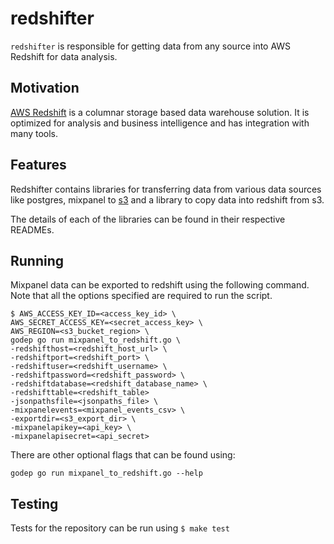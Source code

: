 # redshifter

`redshifter` is responsible for getting data from any source into AWS Redshift for data analysis.

## Motivation

[AWS Redshift](http://aws.amazon.com/redshift/) is a columnar storage based data warehouse solution.
It is optimized for analysis and business intelligence and has integration with many tools.

## Features

Redshifter contains libraries for transferring data from various data sources like postgres,
mixpanel to [s3](http://aws.amazon.com/s3/) and a library to copy data into redshift from s3.

The details of each of the libraries can be found in their respective READMEs.

## Running

Mixpanel data can be exported to redshift using the following command. Note that all the options
specified are required to run the script.

```
$ AWS_ACCESS_KEY_ID=<access_key_id> \
AWS_SECRET_ACCESS_KEY=<secret_access_key> \
AWS_REGION=<s3_bucket_region> \
godep go run mixpanel_to_redshift.go \
-redshifthost=<redshift_host_url> \
-redshiftport=<redshift_port> \
-redshiftuser=<redshift_username> \
-redshiftpassword=<redshift_password> \
-redshiftdatabase=<redshift_database_name> \
-redshifttable=<redshift_table>
-jsonpathsfile=<jsonpaths_file> \
-mixpanelevents=<mixpanel_events_csv> \
-exportdir=<s3_export_dir> \
-mixpanelapikey=<api_key> \
-mixpanelapisecret=<api_secret>
```

There are other optional flags that can be found using:

```
godep go run mixpanel_to_redshift.go --help
```

## Testing

Tests for the repository can be run using `$ make test`
